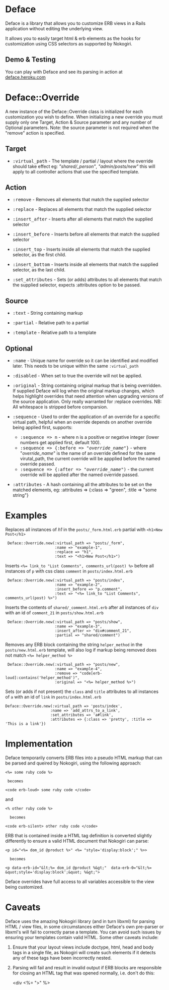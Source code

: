 Deface
======

Deface is a library that allows you to customize ERB views in a Rails application without editing the underlying view.

It allows you to easily target html & erb elements as the hooks for customization using CSS selectors as supported by Nokogiri.

Demo & Testing
---------------
You can play with Deface and see its parsing in action at [deface.heroku.com](http://deface.heroku.com)


Deface::Override
=======

A new instance of the Deface::Override class is initialized for each customization you wish to define. When initializing a new override you must supply only one Target, Action & Source parameter and any number of Optional parameters. Note: the source parameter is not required when the "remove" action is specified.

Target
------
* <tt>:virtual_path</tt> - The template / partial / layout where the override should take effect eg: *"shared/_person"*, *"admin/posts/new"* this will apply to all controller actions that use the specified template.

Action
------
* <tt>:remove</tt> - Removes all elements that match the supplied selector

* <tt>:replace</tt> - Replaces all elements that match the supplied selector

* <tt>:insert_after</tt> - Inserts after all elements that match the supplied selector

* <tt>:insert_before</tt> - Inserts before all elements that match the supplied selector

* <tt>:insert_top</tt> - Inserts inside all elements that match the supplied selector, as the first child.

* <tt>:insert_bottom</tt> - Inserts inside all elements that match the supplied selector, as the last child.

* <tt>:set_attributes</tt> - Sets (or adds) attributes to all elements that match the supplied selector, expects :attributes option to be passed.

Source
------
* <tt>:text</tt> - String containing markup

* <tt>:partial</tt> - Relative path to a partial

* <tt>:template</tt> - Relative path to a template


Optional
--------
* <tt>:name</tt> - Unique name for override so it can be identified and modified later. This needs to be unique within the same `:virtual_path`

* <tt>:disabled</tt> - When set to true the override will not be applied.

* <tt>:original</tt> - String containing original markup that is being overridden. If supplied Deface will log when the original markup changes, which helps highlight overrides that need attention when upgrading versions of the source application. Only really warranted for :replace overrides. NB: All whitespace is stripped before comparsion.

* <tt>:sequence</tt> - Used to order the application of an override for a specific virtual path, helpful when an override depends on another override being applied first, supports:
  * <tt>:sequence => n</tt> - where n is a positive or negative integer (lower numbers get applied first, default 100).
  * <tt>:sequence => {:before => "*override_name*"}</tt> - where "*override_name*" is the name of an override defined for the 
                                              same virutal_path, the current override will be appplied before 
                                              the named override passed.
  * <tt>:sequence => {:after => "*override_name*")</tt> - the current override will be applied after the named override passed.

* <tt>:attributes</tt> - A hash containing all the attributes to be set on the matched elements, eg: :attributes => {:class => "green", :title => "some string"}

Examples
========

Replaces all instances of _h1_ in the `posts/_form.html.erb` partial with `<h1>New Post</h1>`

     Deface::Override.new(:virtual_path => "posts/_form", 
                          :name => "example-1", 
                          :replace => "h1", 
                          :text => "<h1>New Post</h1>")

Inserts `<%= link_to "List Comments", comments_url(post) %>` before all instances of `p` with css class `comment` in `posts/index.html.erb`

     Deface::Override.new(:virtual_path => "posts/index", 
                          :name => "example-2", 
                          :insert_before => "p.comment",
                          :text => "<%= link_to "List Comments", comments_url(post) %>")

Inserts the contents of `shared/_comment.html.erb` after all instances of `div` with an id of `comment_21` in `posts/show.html.erb`

     Deface::Override.new(:virtual_path => "posts/show", 
                          :name => "example-3",
                          :insert_after => "div#comment_21", 
                          :partial => "shared/comment")

Removes any ERB block containing the string `helper_method` in the `posts/new.html.erb` template, will also log if markup being removed does not match `<%= helper_method %>`

     Deface::Override.new(:virtual_path => "posts/new", 
                          :name => "example-4", 
                          :remove => "code[erb-loud]:contains('helper_method')",
                          :original => "<%= helper_method %>")

Sets (or adds if not present) the `class` and `title` attributes to all instances of `a` with an id of `link` in `posts/index.html.erb` 

    Deface::Override.new(:virtual_path => 'posts/index',
                        :name => 'add_attrs_to_a_link',
                        :set_attributes => 'a#link',
                        :attributes => {:class => 'pretty', :title => 'This is a link'})

Implementation
==============

Deface temporarily converts ERB files into a pseudo HTML markup that can be parsed and queired by Nokogiri, using the following approach:

    <%= some ruby code %> 

     becomes 

    <code erb-loud> some ruby code </code>

and 
  
    <% other ruby code %>

      becomes

    <code erb-silent> other ruby code </code>

ERB that is contained inside a HTML tag definition is converted slightly differently to ensure a valid HTML document that Nokogiri can parse:

    <p id="<%= dom_id @product %>" <%= "style='display:block';" %>>
   
      becomes

    <p data-erb-id="&lt;%= dom_id @product %&gt;"  data-erb-0="&lt;%= &quot;style='display:block';&quot; %&gt;">

Deface overrides have full access to all variables accessible to the view being customized.

Caveats
======
Deface uses the amazing Nokogiri library (and in turn libxml) for parsing HTML / view files, in some circumstances either Deface's own pre-parser or libxml's will fail to correctly parse a template. You can avoid such issues by ensuring your templates contain valid HTML. Some other caveats include:

1. Ensure that your layout views include doctype, html, head and body tags in a single file, as Nokogiri will create such elements if it detects any of these tags have been incorrectly nested.

2. Parsing will fail and result in invalid output if ERB blocks are responsible for closing an HTML tag that was opened normally, i.e. don't do this:

      &lt;div <%= ">" %>

